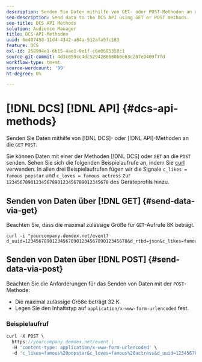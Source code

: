 ```yaml
---
description: Senden Sie Daten mithilfe von GET- oder POST-Methoden an die DCS-API.
seo-description: Send data to the DCS API using GET or POST methods.
seo-title: DCS API Methods
solution: Audience Manager
title: DCS-API-Methoden
uuid: 6e407458-11d4-4342-a84a-512afa5fc183
feature: DCS
exl-id: 258994e1-6b15-4ae1-9e1f-c6e0685350c1
source-git-commit: 4d3c859cc4dc5294286680b0e63c287e0409f7fd
workflow-type: tm+mt
source-wordcount: '99'
ht-degree: 0%

---
```


# [!DNL DCS] [!DNL API] {#dcs-api-methods}

Senden Sie Daten mithilfe von [!DNL DCS]- oder [!DNL API]-Methoden an die `GET` `POST`.

Sie können Daten mit einer der Methoden [!DNL DCS] oder `GET` an die `POST` senden. Sehen Sie sich die folgenden Beispielaufrufe an, indem Sie [curl](https://curl.haxx.se/) verwenden. In allen drei Beispielaufrufen fügen wir die Signale `c_likes = famous popstar` und `c_loves = famous actress` zur `12345678901234567890123456789012345678` des Geräteprofils hinzu.

## Senden von Daten über [!DNL GET] {#send-data-via-get}

Beachten Sie, dass die maximal zulässige Größe für `GET`-Aufrufe 8K beträgt.

```
curl -i "yourcompany.demdex.net/event?d_uuid=12345678901234567890123456789012345678&d_rtbd=json&c_likes=famous%20popstar&c_loves=famous%20actress"
```

## Senden von Daten über [!DNL POST] {#send-data-via-post}

Beachten Sie die Anforderungen für das Senden von Daten mit der `POST`-Methode:

* Die maximal zulässige Größe beträgt 32 K.
* Legen Sie den Inhaltstyp auf `application/x-www-form-urlencoded` fest.

### Beispielaufruf

```js
curl -X POST \
  https://yourcompany.demdex.net/event \
  -H 'content-type: application/x-www-form-urlencoded' \
  -d 'c_likes=famous%20popstar&c_loves=famous%20actress&d_uuid=12345678901234567890123456789012345678'
```
